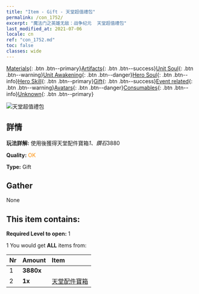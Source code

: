 ```yaml
---
title: "Item - Gift - 天堂超值禮包"
permalink: /con_1752/
excerpt: "魔法门之英雄无敌：战争纪元  天堂超值禮包"
last_modified_at: 2021-07-06
locale: cn
ref: "con_1752.md"
toc: false
classes: wide
---
```

 [Materials](/ItemsCN/){: .btn .btn--primary}[Artifacts](/ItemsCN/Artifacts/){: .btn .btn--success}[Unit Soul](/ItemsCN/UnitSoul/){: .btn .btn--warning}[Unit Awakening](/ItemsCN/UnitAwakening/){: .btn .btn--danger}[Hero Soul](/ItemsCN/HeroSoul/){: .btn .btn--info}[Hero Skill](/ItemsCN/HeroSkill/){: .btn .btn--primary}[Gift](/ItemsCN/Gift/){: .btn .btn--success}[Event related](/ItemsCN/Events/){: .btn .btn--warning}[Avatars](/ItemsCN/Avatars/){: .btn .btn--danger}[Consumables](/ItemsCN/Consumables/){: .btn .btn--info}[Unknown](/ItemsCN/Unknown/){: .btn .btn--primary}

 ![天堂超值禮包](/images/t/i_907071.png)

## 詳情
 **玩法詳解:** 使用後獲得天堂配件寶箱*1、鑽石*3880

 **Quality:** <span style="color: #FF8C00">OK</span>

 **Type:** Gift

## Gather

  None

## This item contains:

 **Required Level to open:** 1

 1 You would get **ALL** items  from:

  | Nr | Amount |     Item    |
  |:---|:-------|:------------|
  | 1 |  **3880x** | <i class="fas fa-gem"/> |  | 
  | 2 |  **1x** | [天堂配件寶箱](/cn/Items/con_1354/) |  | 

